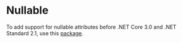 # Nullable

To add support for nullable attributes before .NET Core 3.0 and .NET Standard 2.1,
use this [package](https://www.nuget.org/packages/Nullable).
